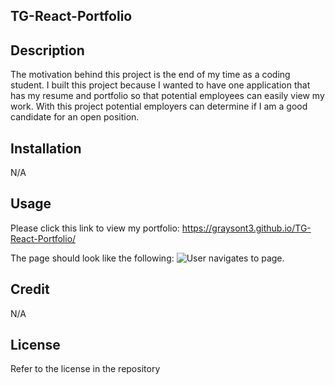 ## TG-React-Portfolio 

## Description

The motivation behind this project is the end of my time as a coding student. I built this project because I wanted to have one application that has my resume and portfolio so that potential employees can easily view my work. With this project potential employers can determine if I am a good candidate for an open position.


## Installation

N/A


## Usage 

Please click this link to view my portfolio: https://graysont3.github.io/TG-React-Portfolio/ 

The page should look like the following: ![User navigates to page.](../TG-React-Portfolio/src/images/Screenshot%202023-07-22%20at%2012.28.56%20PM.png)     


## Credit

N/A


## License

Refer to the license in the repository